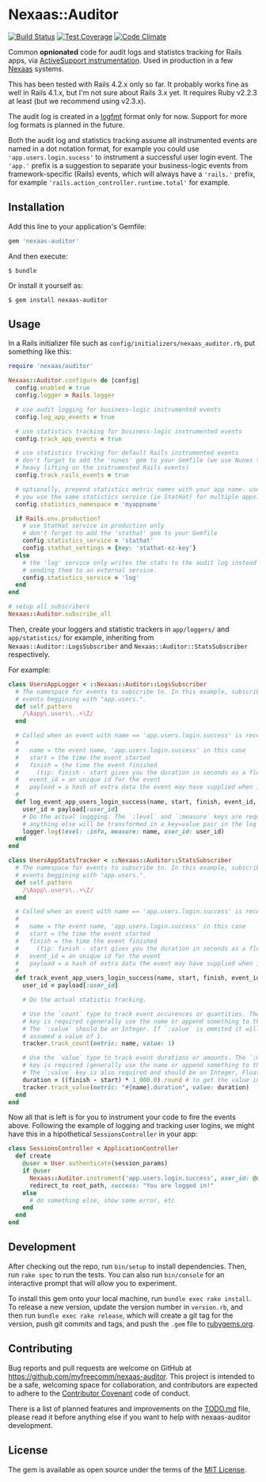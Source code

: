 # Nexaas::Auditor

[![Build Status](https://travis-ci.org/myfreecomm/nexaas-auditor.svg?branch=master)](https://travis-ci.org/myfreecomm/nexaas-auditor)
[![Test Coverage](https://codeclimate.com/github/myfreecomm/nexaas-auditor/badges/coverage.svg)](https://codeclimate.com/github/myfreecomm/nexaas-auditor/coverage)
[![Code Climate](https://codeclimate.com/github/myfreecomm/nexaas-auditor/badges/gpa.svg)](https://codeclimate.com/github/myfreecomm/nexaas-auditor)

Common **opnionated** code for audit logs and statistcs tracking for Rails apps, via [ActiveSupport instrumentation](http://edgeguides.rubyonrails.org/active_support_instrumentation.html). Used in production in a few [Nexaas](http://www.nexaas.com) systems.

This has been tested with Rails 4.2.x only so far. It probably works fine as well in Rails 4.1.x, but I'm not sure about Rails 3.x yet. It requires Ruby v2.2.3 at least (but we recommend using v2.3.x).

The audit log is created in a [logfmt](https://www.brandur.org/logfmt) format only for now. Support for more log formats is planned in the future.

Both the audit log and statistics tracking assume all instrumented events are named in a dot notation format, for example you could use `'app.users.login.sucess'` to instrument a successful user login event. The `'app.'` prefix is a suggestion to separate your business-logic events from framework-specific (Rails) events, which will always have a `'rails.'` prefix, for example `'rails.action_controller.runtime.total'` for example.

## Installation

Add this line to your application's Gemfile:

```ruby
gem 'nexaas-auditor'
```

And then execute:

```
$ bundle
```

Or install it yourself as:

```
$ gem install nexaas-auditor
```

## Usage

In a Rails initializer file such as `config/initializers/nexaas_auditor.rb`, put something like this:

```ruby
require 'nexaas/auditor'

Nexaas::Auditor.configure do |config|
  config.enabled = true
  config.logger = Rails.logger

  # use audit logging for business-logic instrumented events
  config.log_app_events = true

  # use statistics tracking for business-logic instrumented events
  config.track_app_events = true

  # use statistics tracking for default Rails instrumented events
  # don't forget to add the 'nunes' gem to your Gemfile (we use Nunes to do the
  # heavy lifting on the instrumented Rails events)
  config.track_rails_events = true

  # optionally, prepend statistics metric names with your app name. use this if
  # you use the same statistics service (ie StatHat) for multiple apps.
  config.statistics_namespace = 'myappname'

  if Rails.env.production?
    # use StatHat service in production only
    # don't forget to add the 'stathat' gem to your Gemfile
    config.statistics_service = 'stathat'
    config.stathat_settings = {key: 'stathat-ez-key'}
  else
    # the 'log' service only writes the stats to the audit log instead of
    # sending them to an external service.
    config.statistics_service = 'log'
  end
end

# setup all subscribers
Nexaas::Auditor.subscribe_all
```

Then, create your loggers and statistic trackers in `app/loggers/` and `app/statistics/` for example, inheriting from `Nexaas::Auditor::LogsSubscriber` and `Nexaas::Auditor::StatsSubscriber` respectively.

For example:

```ruby
class UsersAppLogger < ::Nexaas::Auditor::LogsSubscriber
  # The namespace for events to subscribe to. In this example, subscribe to all
  # events beggining with "app.users.".
  def self.pattern
    /\Aapp\.users\..+\Z/
  end

  # Called when an event with name == 'app.users.login.success' is received.
  #
  #   name = the event name, 'app.users.login.success' in this case
  #   start = the time the event started
  #   finish = the time the event finished
  #     (tip: finish - start gives you the duration in seconds as a float)
  #   event_id = an unique id for the event
  #   payload = a hash of extra data the event may have supplied when instrumented
  #
  def log_event_app_users_login_success(name, start, finish, event_id, payload)
    user_id = payload[:user_id]
    # Do the actual loggging. The `:level` and `:measure` keys are required,
    # anything else will be transformed in a key=value pair in the log string.
    logger.log(level: :info, measure: name, user_id: user_id)
  end
end

class UsersAppStatsTracker < ::Nexaas::Auditor::StatsSubscriber
  # The namespace for events to subscribe to. In this example, subscribe to all
  # events beggining with "app.users.".
  def self.pattern
    /\Aapp\.users\..+\Z/
  end

  # Called when an event with name == 'app.users.login.success' is received.
  #
  #   name = the event name, 'app.users.login.success' in this case
  #   start = the time the event started
  #   finish = the time the event finished
  #     (tip: finish - start gives you the duration in seconds as a float)
  #   event_id = an unique id for the event
  #   payload = a hash of extra data the event may have supplied when instrumented
  #
  def track_event_app_users_login_success(name, start, finish, event_id, payload)
    user_id = payload[:user_id]

    # Do the actual statistic tracking.

    # Use the `count` type to track event occurences or quantities. The `:metric`
    # key is required (generally use the name or append something to the name).
    # The `:value` should be an Integer. If `:value` is ommited it will be
    # assumed a value of 1.
    tracker.track_count(metric: name, value: 1)

    # Use the `value` type to track event durations or amounts. The `:metric`
    # key is required (generally use the name or append something to the name).
    # The `:value` key is also required and should be an Integer, Float or Decimal.
    duration = ((finish - start) * 1_000.0).round # to get the value in milliseconds
    tracker.track_value(metric: "#{name}.duration", value: duration)
  end
end
```

Now all that is left is for you to instrument your code to fire the events above. Following the example of logging and tracking user logins, we might have this in a hipothetical `SessionsController` in your app:

```ruby
class SessionsController < ApplicationController
  def create
    @user = User.authenticate(session_params)
    if @user
      Nexaas::Auditor.instrument('app.users.login.success', user_id: @user.id)
      redirect_to root_path, success: "You are logged in!"
    else
      # do something else, show some error, etc
    end
  end
end
```

## Development

After checking out the repo, run `bin/setup` to install dependencies. Then, run `rake spec` to run the tests. You can also run `bin/console` for an interactive prompt that will allow you to experiment.

To install this gem onto your local machine, run `bundle exec rake install`. To release a new version, update the version number in `version.rb`, and then run `bundle exec rake release`, which will create a git tag for the version, push git commits and tags, and push the `.gem` file to [rubygems.org](https://rubygems.org).

## Contributing

Bug reports and pull requests are welcome on GitHub at https://github.com/myfreecomm/nexaas-auditor. This project is intended to be a safe, welcoming space for collaboration, and contributors are expected to adhere to the [Contributor Covenant](http://contributor-covenant.org) code of conduct.

There is a list of planned features and improvements on the [TODO.md](https://github.com/myfreecomm/nexaas-auditor/blob/master/TODO.md) file, please read it before anything else if you want to help with nexaas-auditor development.

## License

The gem is available as open source under the terms of the [MIT License](http://opensource.org/licenses/MIT).

